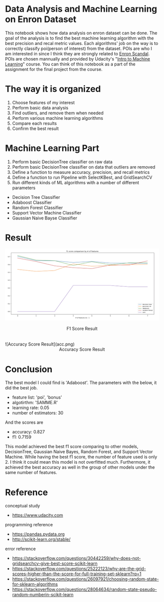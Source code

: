 # Data Analysis and Machine Learning on Enron Dataset

This notebook shows how data analysis on enron dataset can be done. The goal of the analysis is to find the best machine learning algorithm with the best precision and recal metric values. Each algorithms' job on the way is to correctly classify poi(person of interest) from the dataset. POIs are who I am interested in since I think they are strongly related to [Enron Scandal](https://en.wikipedia.org/wiki/Enron_scandal). POIs are chosen mannually and provided by Udacity's "[Intro to Machine Learning](https://www.udacity.com/course/intro-to-machine-learning--ud120)" course. You can think of this notebook as a part of the assignment for the final project from the course.

# The way it is organized

1. Choose features of my interest
2. Perform basic data analysis
3. Find outliers, and remove them when needed
4. Perform various machine learning algorithms
5. Compare each results
6. Confirm the best result

# Machine Learning Part

1. Perform basic DecisionTree classifier on raw data
2. Perform basic DecisionTree classifier on data that outliers are removed
3. Define a function to measure accuracy, precision, and recall metrics
4. Define a function to run Pipeline with SelectKBest, and GridSearchCV
5. Run different kinds of ML algorithms with a number of different parameters
 - Decision Tree Classifier
 - Adaboost Classifier
 - Random Forest Classifier
 - Support Vector Machine Classifier
 - Gaussian Naive Bayse Classifier

# Result
![F1 Score Result](f1.png)
<div style="text-align: center"> F1 Score Result </div>
<br/><br/>
![Accuracy Score Result](acc.png)
<div style="text-align: center"> Accuracy Score Result </div>


# Conclusion
The best model I could find is 'Adaboost'. The parameters with the below, it did the best job.

- feature list: 'poi', 'bonus'
- algotirthm: 'SAMME.R'
- learning rate: 0.05
- number of estimators: 30

And the scores are

- accuracy: 0.827
- f1: 0.7159

This model achieved the best f1 score comparing to other models, DecisionTree, Gaussian Naive Bayes, Random Forest, and Support Vector Machine. While having the best f1 score, the number of feature used is only 2. I think it could mean this model is not overfitted much. Furthermore, it achieved the best accuracy as well in the group of other models under the same number of features.

# Reference
conceptual study
- https://www.udacity.com

programming reference
- https://pandas.pydata.org
- http://scikit-learn.org/stable/

error reference
- https://stackoverflow.com/questions/30442259/why-does-not-gridsearchcv-give-best-score-scikit-learn
- https://stackoverflow.com/questions/25222123/why-are-the-grid-scores-higher-than-the-score-for-full-training-set-sklearn?rq=1
- https://stackoverflow.com/questions/26097921/choosing-random-state-for-sklearn-algorithms
- https://stackoverflow.com/questions/28064634/random-state-pseudo-random-numberin-scikit-learn
